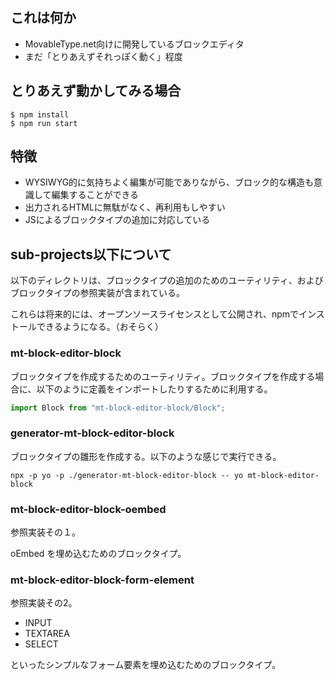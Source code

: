 ## これは何か

* MovableType.net向けに開発しているブロックエディタ
* まだ「とりあえずそれっぽく動く」程度

## とりあえず動かしてみる場合

```shell
$ npm install
$ npm run start
```

## 特徴

* WYSIWYG的に気持ちよく編集が可能でありながら、ブロック的な構造も意識して編集することができる
* 出力されるHTMLに無駄がなく、再利用もしやすい
* JSによるブロックタイプの追加に対応している

## sub-projects以下について

以下のディレクトリは、ブロックタイプの追加のためのユーティリティ、およびブロックタイプの参照実装が含まれている。

これらは将来的には、オープンソースライセンスとして公開され、npmでインストールできるようになる。（おそらく）

### mt-block-editor-block

ブロックタイプを作成するためのユーティリティ。ブロックタイプを作成する場合に、以下のように定義をインポートしたりするために利用する。
```javascript
import Block from "mt-block-editor-block/Block";
```

### generator-mt-block-editor-block

ブロックタイプの雛形を作成する。以下のような感じで実行できる。
```
npx -p yo -p ./generator-mt-block-editor-block -- yo mt-block-editor-block
```

### mt-block-editor-block-oembed

参照実装その１。

oEmbed を埋め込むためのブロックタイプ。

### mt-block-editor-block-form-element

参照実装その2。

* INPUT
* TEXTAREA
* SELECT

といったシンプルなフォーム要素を埋め込むためのブロックタイプ。